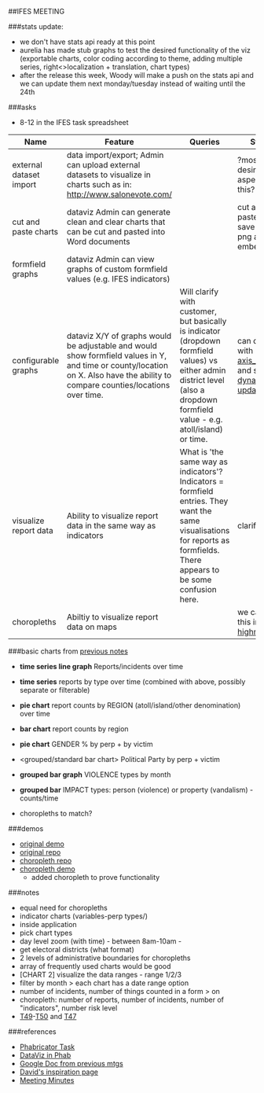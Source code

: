##IFES MEETING

###stats update:
* we don't have stats api ready at this point
* aurelia has made stub graphs to test the desired functionality of the viz (exportable charts, color coding according to theme, adding multiple series, right<>localization + translation, chart types)
* after the release this week, Woody will make a push on the stats api and we can update them next monday/tuesday instead of waiting until the 24th

###asks
* 8-12 in the IFES task spreadsheet

  
Name | Feature | Queries | Status
------------ | ------------- | ------------ | --------- |
external dataset import |	data import/export; Admin can upload external datasets to visualize in charts such as in: http://www.salonevote.com/	 |   | ?most desirable aspects of this?
cut and paste charts | dataviz	Admin can generate clean and clear charts that can be cut and pasted into Word documents  | | cut and paste works, save as a png and embed
formfield graphs | dataviz	Admin can view graphs of custom formfield values (e.g. IFES indicators)
configurable graphs | dataviz	X/Y of graphs would be adjustable and would show formfield values in Y, and time or county/location on X. Also have the ability to compare counties/locations over time. | Will clarify with customer, but basically is indicator (dropdown formfield values) vs either admin district level (also a dropdown formfield value - e.g. atoll/island) or time. | can do this with [axis_update()](http://jsfiddle.net/gh/get/jquery/1.7.2/highslide-software/highcharts.com/tree/master/samples/highcharts/members/axis-update/) and setup [dynamic updates](http://www.highcharts.com/stock/demo/dynamic-update)
visualize report data | Ability to visualize report data in the same way as indicators | What is 'the same way as indicators'? Indicators = formfield entries. They want the same visualisations for reports as formfields. There appears to be some confusion here. | clarification?
choropleths | Abiltiy to visualize report data on maps | | we can do this in [highmaps](http://www.highcharts.com/)

###basic charts
from [previous notes](https://docs.google.com/a/ushahidi.com/document/d/1oFUhsO084gAbB8VIjfNDDXWoMrBmF3XLa6QyKHRyMC8/edit)

- **time series line graph** Reports/incidents over time
- **time series** reports by type over time (combined with above, possibly separate or filterable)
- **pie chart** report counts by REGION (atoll/island/other denomination) over time
- **bar chart** report counts by region
- **pie chart** GENDER % by perp + by victim
- <grouped/standard bar chart> Political Party by perp + victim
- **grouped bar graph** VIOLENCE types by month
- **grouped bar** IMPACT types: person (violence) or property (vandalism) - counts/time

- choropleths to match?

###demos
* [original demo](http://auremoser.github.io/ifes/)
* [original repo](https://github.com/auremoser/ifes)
* [choropleth repo](http://github.com/auremoser/ifes-map)
* [choropleth demo](http://auremoser.github.io/ifes-map/)
	* added choropleth to prove functionality


###notes
* equal need for choropleths
* indicator charts (variables-perp types/)
* inside application
* pick chart types
* day level zoom (with time) - between 8am-10am - 
* get electoral districts (what format)
* 2 levels of administrative boundaries for choropleths
* array of frequently used charts would be good
* [CHART 2] visualize the data ranges - range 1/2/3
* filter by month > each chart has a date range option
* number of incidents, number of things counted in a form > on 
* choropleth: number of reports, number of incidents, number of "indicators", number risk level
* [T49](https://phabricator.ushahidi.com/T49)-[T50](https://phabricator.ushahidi.com/T50) and [T47](https://phabricator.ushahidi.com/T47)

###references

* [Phabricator Task](https://phabricator.ushahidi.com/T23)
* [DataViz in Phab](https://phabricator.ushahidi.com/T49)
* [Google Doc from previous mtgs](https://docs.google.com/a/ushahidi.com/document/d/1oFUhsO084gAbB8VIjfNDDXWoMrBmF3XLa6QyKHRyMC8/edit)
* [David's inspiration page](http://www.lracrisistracker.com/)
* [Meeting Minutes](https://docs.google.com/a/ushahidi.com/document/d/1cGG9MxDnbbzQqiuXh3Blajx2ily1aGR2-B9cV0rqDEU/edit#)